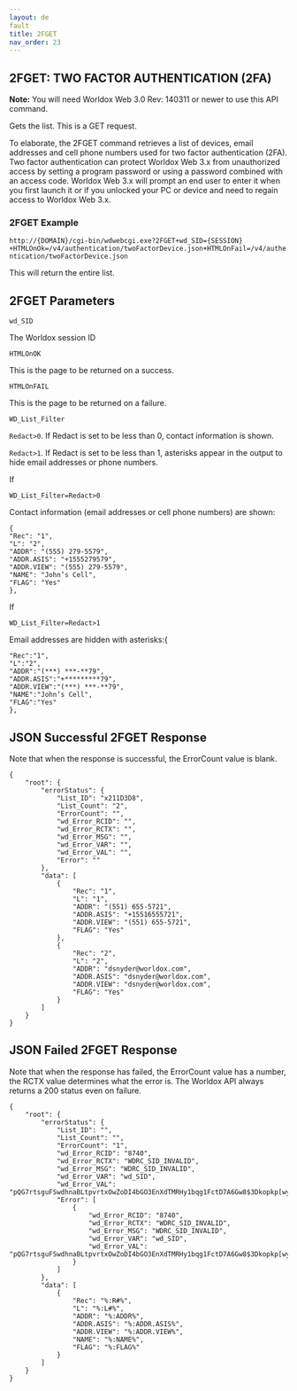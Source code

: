 ```yaml
---
layout: de
fault
title: 2FGET
nav_order: 23
---
```


## 2FGET: TWO FACTOR AUTHENTICATION (2FA)

**Note:** You will need Worldox Web 3.0 Rev: 140311 or newer to use this API command.

Gets the list. This is a GET request.

To elaborate, the 2FGET command retrieves a list of devices, email addresses and cell phone numbers used for two factor authentication (2FA). Two factor authentication can protect Worldox Web 3.x from unauthorized access by setting a program password or using a password combined with an access code.  Worldox Web 3.x will prompt an end user to enter it when you first launch it or if you unlocked your PC or device and need to regain access to Worldox Web 3.x. 

### 2FGET Example 

`http://{DOMAIN}/cgi-bin/wdwebcgi.exe?2FGET+wd_SID={SESSION} +HTMLOnOk=/v4/authentication/twoFactorDevice.json+HTMLOnFail=/v4/authentication/twoFactorDevice.json`

This will return the entire list.

## 2FGET Parameters

`wd_SID`

The Worldox session ID

`HTMLOnOK`

This is the page to be returned on a success.

`HTMLOnFAIL`

This is the page to be returned on a failure.

`WD_List_Filter`

`Redact>0`. If Redact is set to be less than 0, contact information is shown. 

`Redact>1`. If Redact is set to be less than 1, asterisks appear in the output to hide email addresses or phone numbers.

If

`WD_List_Filter=Redact>0`

Contact information (email addresses or cell phone numbers) are shown:

```
{
"Rec": "1",
"L": "2",
"ADDR": "(555) 279-5579",
"ADDR.ASIS": "+1555279579",
"ADDR.VIEW": "(555) 279-5579",
"NAME": "John’s Cell",
"FLAG": "Yes"
},
```

If

`WD_List_Filter=Redact>1`

Email addresses are hidden with asterisks:{

```
"Rec":"1",
"L":"2",
"ADDR":"(***) ***-**79",
"ADDR.ASIS":"+*********79",
"ADDR.VIEW":"(***) ***-**79",
"NAME":"John’s Cell",
"FLAG":"Yes"
},
```

## JSON Successful 2FGET Response

Note that when the response is successful, the ErrorCount value is blank. 

```
{
    "root": {
        "errorStatus": {
            "List_ID": "x211D3D8",
            "List_Count": "2",
            "ErrorCount": "",
            "wd_Error_RCID": "",
            "wd_Error_RCTX": "",
            "wd_Error_MSG": "",
            "wd_Error_VAR": "",
            "wd_Error_VAL": "",
            "Error": ""
        },
        "data": [
            {
                "Rec": "1",
                "L": "1",
                "ADDR": "(551) 655-5721",
                "ADDR.ASIS": "+15516555721",
                "ADDR.VIEW": "(551) 655-5721",
                "FLAG": "Yes"
            },
            {
                "Rec": "2",
                "L": "2",
                "ADDR": "dsnyder@worldox.com",
                "ADDR.ASIS": "dsnyder@worldox.com",
                "ADDR.VIEW": "dsnyder@worldox.com",
                "FLAG": "Yes"
            }
        ]
    }
}
```

## JSON Failed 2FGET Response

Note that when the response has failed, the ErrorCount value has a number, the RCTX value determines what the error is. The Worldox API always returns a 200 status even on failure.  

```
{
    "root": {
        "errorStatus": {
            "List_ID": "",
            "List_Count": "",
            "ErrorCount": "1",
            "wd_Error_RCID": "8740",
            "wd_Error_RCTX": "WDRC_SID_INVALID",
            "wd_Error_MSG": "WDRC_SID_INVALID",
            "wd_Error_VAR": "wd_SID",
            "wd_Error_VAL": "pQG7rtsguFSwdhnaBLtpvrtxOwZoDI4bGO3EnXdTMRHy1bqg1FctD7A6Gw8$3Dkopkp[wy",
            "Error": [
                {
                    "wd_Error_RCID": "8740",
                    "wd_Error_RCTX": "WDRC_SID_INVALID",
                    "wd_Error_MSG": "WDRC_SID_INVALID",
                    "wd_Error_VAR": "wd_SID",
                    "wd_Error_VAL": "pQG7rtsguFSwdhnaBLtpvrtxOwZoDI4bGO3EnXdTMRHy1bqg1FctD7A6Gw8$3Dkopkp[wy"
                }
            ]
        },
        "data": [
            {
                "Rec": "%:R#%",
                "L": "%:L#%",
                "ADDR": "%:ADDR%",
                "ADDR.ASIS": "%:ADDR.ASIS%",
                "ADDR.VIEW": "%:ADDR.VIEW%",
                "NAME": "%:NAME%",
                "FLAG": "%:FLAG%"
            }
        ]
    }
}
```

